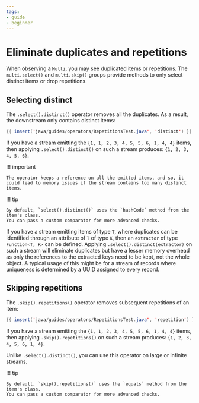 ```yaml
---
tags:
- guide
- beginner
---
```


# Eliminate duplicates and repetitions

When observing a `Multi`, you may see duplicated items or repetitions.
The `multi.select()` and `multi.skip()` groups provide methods to only select distinct items or drop repetitions.

## Selecting distinct

The `.select().distinct()` operator removes all the duplicates.
As a result, the downstream only contains distinct items:

```java linenums="1"
{{ insert('java/guides/operators/RepetitionsTest.java', 'distinct') }}
```

If you have a stream emitting the `{1, 1, 2, 3, 4, 5, 5, 6, 1, 4, 4}` items, then applying `.select().distinct()` on such a stream produces: `{1, 2, 3, 4, 5, 6}`.

!!! important
    
    The operator keeps a reference on all the emitted items, and so, it could lead to memory issues if the stream contains too many distinct items.

!!! tip
    
    By default, `select().distinct()` uses the `hashCode` method from the item's class.
    You can pass a custom comparator for more advanced checks.

If you have a stream emitting items of type `T`, where duplicates can be identified through an attribute of `T` of type `K`,
then an `extractor` of type `Function<T, K>` can be defined. Applying `.select().distinct(extractor)` on such a stream will
eliminate duplicates but have a lesser memory overhead as only the references to the extracted keys need to be kept, not the whole object.
A typical usage of this might be for a stream of records where uniqueness is determined by a UUID assigned to every record.

## Skipping repetitions

The `.skip().repetitions()` operator removes subsequent repetitions of an item:

```java linenums="1"
{{ insert('java/guides/operators/RepetitionsTest.java', 'repetition') }}
```

If you have a stream emitting the `{1, 1, 2, 3, 4, 5, 5, 6, 1, 4, 4}` items, then applying `.skip().repetitions()` on such a stream produces: `{1, 2, 3, 4, 5, 6, 1, 4}`.

Unlike `.select().distinct()`, you can use this operator on large or infinite streams.

!!! tip
    
    By default, `skip().repetitions()` uses the `equals` method from the item's class.
    You can pass a custom comparator for more advanced checks.